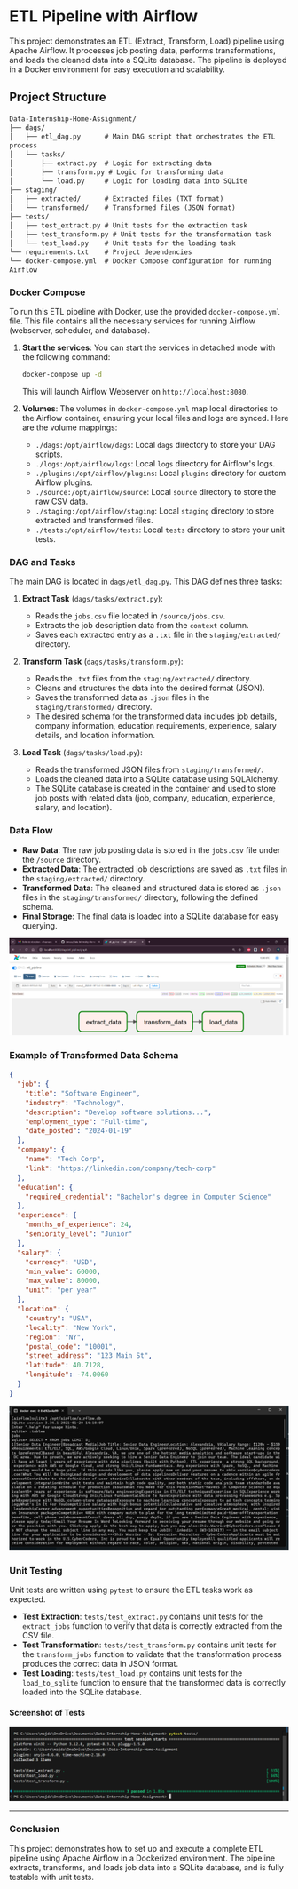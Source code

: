 # ETL Pipeline with Airflow

This project demonstrates an ETL (Extract, Transform, Load) pipeline using Apache Airflow. It processes job posting data, performs transformations, and loads the cleaned data into a SQLite database. The pipeline is deployed in a Docker environment for easy execution and scalability.

## Project Structure

```plaintext
Data-Internship-Home-Assignment/
├── dags/
│   ├── etl_dag.py      # Main DAG script that orchestrates the ETL process
│   └── tasks/
│       ├── extract.py  # Logic for extracting data
│       ├── transform.py # Logic for transforming data
│       └── load.py     # Logic for loading data into SQLite
├── staging/
│   ├── extracted/      # Extracted files (TXT format)
│   └── transformed/    # Transformed files (JSON format)
├── tests/
│   ├── test_extract.py # Unit tests for the extraction task
│   ├── test_transform.py # Unit tests for the transformation task
│   └── test_load.py    # Unit tests for the loading task
└── requirements.txt    # Project dependencies
└── docker-compose.yml  # Docker Compose configuration for running Airflow
```

### Docker Compose

To run this ETL pipeline with Docker, use the provided `docker-compose.yml` file. This file contains all the necessary services for running Airflow (webserver, scheduler, and database). 

1. **Start the services**: You can start the services in detached mode with the following command:
   ```bash
   docker-compose up -d
   ```
   This will launch Airflow Webserver on `http://localhost:8080`.

2. **Volumes**: The volumes in `docker-compose.yml` map local directories to the Airflow container, ensuring your local files and logs are synced. Here are the volume mappings:
   - `./dags:/opt/airflow/dags`: Local `dags` directory to store your DAG scripts.
   - `./logs:/opt/airflow/logs`: Local `logs` directory for Airflow's logs.
   - `./plugins:/opt/airflow/plugins`: Local `plugins` directory for custom Airflow plugins.
   - `./source:/opt/airflow/source`: Local `source` directory to store the raw CSV data.
   - `./staging:/opt/airflow/staging`: Local `staging` directory to store extracted and transformed files.
   - `./tests:/opt/airflow/tests`: Local `tests` directory to store your unit tests.

### DAG and Tasks

The main DAG is located in `dags/etl_dag.py`. This DAG defines three tasks:

1. **Extract Task** (`dags/tasks/extract.py`):
   - Reads the `jobs.csv` file located in `/source/jobs.csv`.
   - Extracts the job description data from the `context` column.
   - Saves each extracted entry as a `.txt` file in the `staging/extracted/` directory.

2. **Transform Task** (`dags/tasks/transform.py`):
   - Reads the `.txt` files from the `staging/extracted/` directory.
   - Cleans and structures the data into the desired format (JSON).
   - Saves the transformed data as `.json` files in the `staging/transformed/` directory.
   - The desired schema for the transformed data includes job details, company information, education requirements, experience, salary details, and location information.

3. **Load Task** (`dags/tasks/load.py`):
   - Reads the transformed JSON files from `staging/transformed/`.
   - Loads the cleaned data into a SQLite database using SQLAlchemy.
   - The SQLite database is created in the container and used to store job posts with related data (job, company, education, experience, salary, and location).

### Data Flow

- **Raw Data**: The raw job posting data is stored in the `jobs.csv` file under the `/source` directory.
- **Extracted Data**: The extracted job descriptions are saved as `.txt` files in the `staging/extracted/` directory.
- **Transformed Data**: The cleaned and structured data is stored as `.json` files in the `staging/transformed/` directory, following the defined schema.
- **Final Storage**: The final data is loaded into a SQLite database for easy querying.

![Unit Test Screenshot](etl_pipline.png)

### Example of Transformed Data Schema

```json
{
  "job": {
    "title": "Software Engineer",
    "industry": "Technology",
    "description": "Develop software solutions...",
    "employment_type": "Full-time",
    "date_posted": "2024-01-19"
  },
  "company": {
    "name": "Tech Corp",
    "link": "https://linkedin.com/company/tech-corp"
  },
  "education": {
    "required_credential": "Bachelor's degree in Computer Science"
  },
  "experience": {
    "months_of_experience": 24,
    "seniority_level": "Junior"
  },
  "salary": {
    "currency": "USD",
    "min_value": 60000,
    "max_value": 80000,
    "unit": "per year"
  },
  "location": {
    "country": "USA",
    "locality": "New York",
    "region": "NY",
    "postal_code": "10001",
    "street_address": "123 Main St",
    "latitude": 40.7128,
    "longitude": -74.0060
  }
}
```
![Unit Test Screenshot](sqlite.png)

### Unit Testing

Unit tests are written using `pytest` to ensure the ETL tasks work as expected.

- **Test Extraction**: `tests/test_extract.py` contains unit tests for the `extract_jobs` function to verify that data is correctly extracted from the CSV file.
- **Test Transformation**: `tests/test_transform.py` contains unit tests for the `transform_jobs` function to validate that the transformation process produces the correct data in JSON format.
- **Test Loading**: `tests/test_load.py` contains unit tests for the `load_to_sqlite` function to ensure that the transformed data is correctly loaded into the SQLite database.

#### Screenshot of Tests

![Unit Test Screenshot](test.png)

---


### Conclusion

This project demonstrates how to set up and execute a complete ETL pipeline using Apache Airflow in a Dockerized environment. The pipeline extracts, transforms, and loads job data into a SQLite database, and is fully testable with unit tests.

